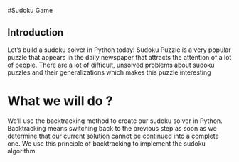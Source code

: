 #Sudoku Game
## Introduction
Let’s build a sudoku solver in Python today! Sudoku Puzzle is a very popular puzzle that appears in the daily newspaper that attracts the attention of a lot of people. There are a lot of difficult, unsolved problems about sudoku puzzles and their generalizations which makes this puzzle interesting


# What we will do ?
We’ll use the backtracking method to create our sudoku solver in Python. Backtracking means switching back to the previous step as soon as we determine that our current solution cannot be continued into a complete one. We use this principle of backtracking to implement the sudoku algorithm.



